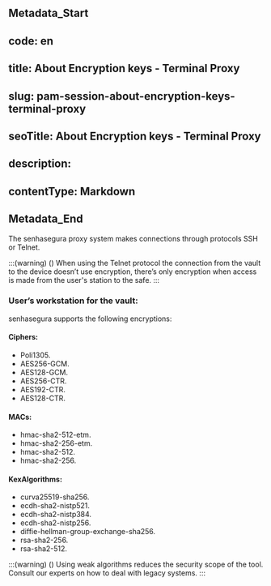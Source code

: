 ## Metadata_Start 
## code: en
## title: About Encryption keys - Terminal Proxy 
## slug: pam-session-about-encryption-keys-terminal-proxy 
## seoTitle: About Encryption keys - Terminal Proxy 
## description:  
## contentType: Markdown 
## Metadata_End
The senhasegura proxy system makes connections through protocols SSH or Telnet.

:::(warning) ()
When using the Telnet protocol the connection from the vault to the device doesn’t use encryption, there’s only encryption when access is made from the user's station to the safe.
:::

### User’s workstation for the vault:
senhasegura supports the following encryptions:

#### Ciphers:

* Poli1305.
* AES256-GCM.
* AES128-GCM.
* AES256-CTR.
* AES192-CTR.
* AES128-CTR.

#### MACs:

* hmac-sha2-512-etm.
* hmac-sha2-256-etm.
* hmac-sha2-512.
* hmac-sha2-256.

#### KexAlgorithms:

* curva25519-sha256.
* ecdh-sha2-nistp521.
* ecdh-sha2-nistp384.
* ecdh-sha2-nistp256.
* diffie-hellman-group-exchange-sha256.
* rsa-sha2-256.
* rsa-sha2-512.

:::(warning) ()
Using weak algorithms reduces the security scope of the tool. Consult our experts on how to deal with legacy systems.
:::

